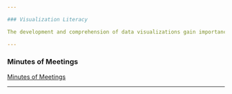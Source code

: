 ```yaml
---

### Visualization Literacy

The development and comprehension of data visualizations gain importance with the ever-increasing amount of data. My research is based on identifying and addressing barriers to visualization literacy to improve a non-expert user's visualization literacy skills. The aim is to advance user understanding and discovery by revealing patterns with the help of graphical representations. For this, I focus on developing educational visualization tools for specific visualization methods that illustrate data and provide an interactive interface that enables instructors and students to be involved in the process of learning by interacting with the visualization tool.

---
```


### Minutes of Meetings
<a href="https://github.com/elifefirat/Horizon/blob/12112c806b5f19f069f2b4caa65ebfd5ed6d58be/sections/minutes1" target="_blank">Minutes of Meetings</a>

---

